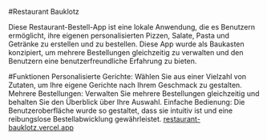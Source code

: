 #Restaurant Bauklotz

Diese Restaurant-Bestell-App ist eine lokale Anwendung, die es Benutzern ermöglicht, ihre eigenen personalisierten Pizzen, Salate, Pasta und Getränke zu erstellen und zu bestellen.
Diese App wurde als Baukasten konzipiert, um mehrere Bestellungen gleichzeitig zu verwalten und den Benutzern eine benutzerfreundliche Erfahrung zu bieten.

#Funktionen
Personalisierte Gerichte: Wählen Sie aus einer Vielzahl von Zutaten, um Ihre eigene Gerichte nach Ihrem Geschmack zu gestalten.
Mehrere Bestellungen: Verwalten Sie mehrere Bestellungen gleichzeitig und behalten Sie den Überblick über Ihre Auswahl.
Einfache Bedienung: Die Benutzeroberfläche wurde so gestaltet, dass sie intuitiv ist und eine reibungslose Bestellabwicklung gewährleistet.
[
restaurant-bauklotz.vercel.app](https://restaurant-bauklotz.vercel.app/)
